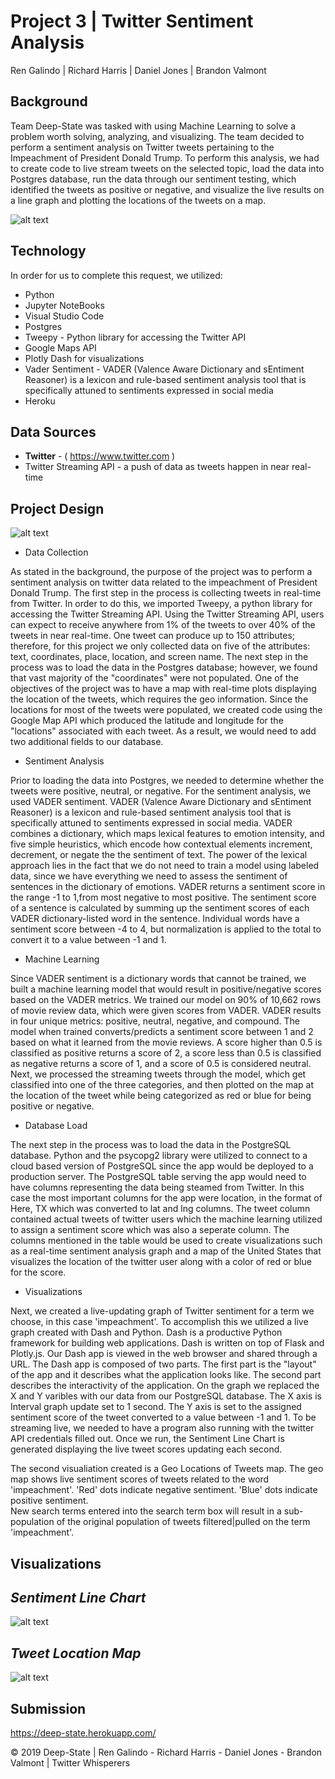 # Project 3 | Twitter Sentiment Analysis

Ren Galindo | Richard Harris | Daniel Jones | Brandon Valmont

## Background

Team Deep-State was tasked with using Machine Learning to solve a problem worth solving, analyzing, and visualizing.  The team decided to perform a sentiment analysis on Twitter tweets pertaining to the Impeachment of President Donald Trump.  To perform this analysis, we had to create code to live stream tweets on the selected topic, load the data into Postgres database, run the data through our sentiment testing, which identified the tweets as positive or negative, and visualize the live results on a line graph and plotting the locations of the tweets on a map.

![alt text](https://github.com/bvalmont/Twitter-Sentiment-Project/blob/master/Images/man-person-people-emotions-1.jpg)

## Technology

In order for us to complete this request, we utilized:
   - Python
   - Jupyter NoteBooks
   - Visual Studio Code
   - Postgres
   - Tweepy - Python library for accessing the Twitter API
   - Google Maps API
   - Plotly Dash for visualizations
   - Vader Sentiment - VADER (Valence Aware Dictionary and sEntiment Reasoner) is a lexicon and rule-based sentiment analysis tool that is specifically attuned to sentiments expressed in social media
   - Heroku

## Data Sources 
  - **Twitter** - ( https://www.twitter.com ) 
  - Twitter Streaming API - a push of data as tweets happen in near real-time
  
## Project Design
![alt text](https://github.com/bvalmont/Twitter-Sentiment-Project/blob/master/Images/overview-page.png)
- Data Collection

As stated in the background, the purpose of the project was to perform a sentiment analysis on twitter data related to the impeachment of President Donald Trump.  The first step in the process is collecting tweets in real-time from Twitter.  In order to do this, we imported Tweepy, a python library for accessing the Twitter Streaming API.  Using the Twitter Streaming API, users can expect to receive anywhere from 1% of the tweets to over 40% of the tweets in near real-time.  One tweet can produce up to 150 attributes; therefore, for this project we only collected data on five of the attributes: text, coordinates, place, location, and screen name.
The next step in the process was to load the data in the Postgres database; however, we found that vast majority of the "coordinates" were not populated.  One of the objectives of the project was to have a map with real-time plots displaying the location of the tweets, which requires the geo information.  Since the locations for most of the tweets were populated, we created code using the Google Map API which produced the latitude and longitude for the "locations" associated with each tweet.  As a result, we would need to add two additional fields to our database.  

- Sentiment Analysis

Prior to loading the data into Postgres, we needed to determine whether the tweets were positive, neutral, or negative. For the sentiment analysis, we used VADER sentiment.  VADER (Valence Aware Dictionary and sEntiment Reasoner) is a lexicon and rule-based sentiment analysis tool that is specifically attuned to sentiments expressed in social media.  VADER combines a dictionary, which maps lexical features to emotion intensity, and five simple heuristics, which encode how contextual elements increment, decrement, or negate the the sentiment of text.  The power of the lexical approach lies in the fact that we do not need to train a model using labeled data, since we have everything we need to assess the sentiment of sentences in the dictionary of emotions. VADER returns a sentiment score in the range -1 to 1,from most negative to most positive.  The sentiment score of a sentence is calculated by summing up the sentiment scores of each VADER dictionary-listed word in the sentence.  Individual words have a sentiment score between -4 to 4, but normalization is applied to the total to convert it to a value between -1 and 1.

- Machine Learning

Since VADER sentiment is a dictionary words that cannot be trained, we built a machine learning model that would result in positive/negative scores based on the VADER metrics.  We trained our model on 90% of 10,662 rows of movie review data, which were given scores from VADER.  VADER results in four unique metrics: positive, neutral, negative, and compound.  The model when trained converts/predicts a sentiment score between 1 and 2 based on what it learned from the movie reviews.  A score higher than 0.5 is classified as positive returns a score of 2, a score less than 0.5 is classified as negative returns a score of 1, and a score of 0.5 is considered neutral.  Next, we processed the streaming tweets through the model, which get classified into one of the three categories, and then plotted on the map at the location of the tweet while being categorized as red or blue for being positive or negative.

- Database Load

The next step in the process was to load the data in the PostgreSQL database.  Python and the psycopg2 library were utilized to connect to a cloud based version of PostgreSQL since the app would be deployed to a production server.  The PostgreSQL table serving the app would need to have columns representing the data being steamed from Twitter.  In this case the most important columns for the app were location, in the format of Here, TX which was converted to lat and lng columns.  The tweet column contained actual tweets of twitter users which the machine learning utilized to assign a sentiment score which was also a seperate column.  The columns mentioned in the table would be used to create visualizations such as a real-time sentiment analysis graph and a map of the United States that visualizes the location of the twitter user along with a color of red or blue for the score.
  
- Visualizations

Next, we created a live-updating graph of Twitter sentiment for a term we choose, in this case 'impeachment'. To accomplish this we utilized a live graph created with Dash and Python. Dash is a productive Python framework for building web applications. Dash is written on top of Flask and Plotly.js. Our Dash app is viewed in the web browser and shared through a URL. 
The Dash app is composed of two parts. The first part is the "layout" of the app and it describes what the application looks like. The second part describes the interactivity of the application.  On the graph we replaced the X and Y varibles with our data from our PostgreSQL database. The X axis is Interval graph update set to 1 second. The Y axis is set to the assigned sentiment score of the tweet converted to a value between -1 and 1.  To be streaming live, we needed to have a program also running with the twitter API credentials filled out. Once we run, the Sentiment Line Chart is generated displaying the live tweet scores updating each second. 

The second visualiation created is a Geo Locations of Tweets map.  The geo map shows live sentiment scores of tweets related to the word 'impeachment'. 'Red' dots indicate negative sentiment. 'Blue' dots indicate positive sentiment.  
New search terms entered into the search term box will result in a sub-population of the original population of tweets filtered|pulled on the term 'impeachment'.

## Visualizations

## *Sentiment Line Chart*
![alt text](https://github.com/bvalmont/Twitter-Sentiment-Project/blob/master/Images/sentiment_stream.PNG)

## *Tweet Location Map*
![alt text](https://github.com/bvalmont/Twitter-Sentiment-Project/blob/master/Images/geo_tweets.PNG)
 
## Submission

https://deep-state.herokuapp.com/


© 2019 Deep-State | Ren Galindo - Richard Harris - Daniel Jones - Brandon Valmont | Twitter Whisperers
